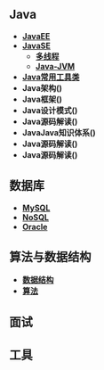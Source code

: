 ## Java
- **[JavaEE](https://github.com/chenlanqing/learningNote/tree/master/Java/JavaEE])**
- **[JavaSE](https://github.com/chenlanqing/learningNote/tree/master/Java/JavaSE])**
    - **[多线程](https://github.com/chenlanqing/learningNote/tree/master/Java/JavaSE/%E5%A4%9A%E7%BA%BF%E7%A8%8B)**
    - **[Java-JVM](https://github.com/chenlanqing/learningNote/tree/master/Java/JavaSE/Java-JVM)**
- **[Java常用工具类](https://github.com/chenlanqing/learningNote/tree/master/Java/Java%E5%B8%B8%E7%94%A8%E5%B7%A5%E5%85%B7%E7%B1%BB])**
- **Java架构()**
- **Java框架()**
- **Java设计模式()**
- **Java源码解读()**	
- **JavaJava知识体系()**
- **Java源码解读()**
- **Java源码解读()**
## 数据库
- **[MySQL]()**
- **[NoSQL]()**
- **[Oracle]()**

## 算法与数据结构
- **[数据结构]()**
- **[算法]()**

## 面试

## 工具
